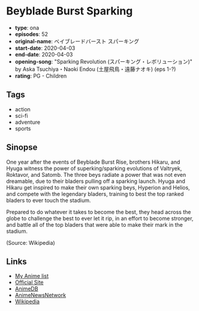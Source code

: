 # Beyblade Burst Sparking

-   **type**: ona
-   **episodes**: 52
-   **original-name**: ベイブレードバースト スパーキング
-   **start-date**: 2020-04-03
-   **end-date**: 2020-04-03
-   **opening-song**: "Sparking Revolution (スパーキング・レボリューション)" by Aska Tsuchiya・Naoki Endou (土屋飛鳥・遠藤ナオキ) (eps 1-?)
-   **rating**: PG - Children

## Tags

-   action
-   sci-fi
-   adventure
-   sports

## Sinopse

One year after the events of Beyblade Burst Rise, brothers Hikaru, and Hyuga witness the power of superking/sparking evolutions of Valtryek, Roktavor, and Satomb. The three beys radiate a power that was not even dreamable, due to their bladers pulling off a sparking launch. Hyuga and Hikaru get inspired to make their own sparking beys, Hyperion and Helios, and compete with the legendary bladers, training to best the top ranked bladers to ever touch the stadium.

Prepared to do whatever it takes to become the best, they head across the globe to challenge the best to ever let it rip, in an effort to become stronger, and battle all of the top bladers that were able to make their mark in the stadium.

(Source: Wikipedia)

## Links

-   [My Anime list](https://myanimelist.net/anime/41439/Beyblade_Burst_Sparking)
-   [Official Site](https://beyblade.jp/campaign/5th/)
-   [AnimeDB](http://anidb.info/perl-bin/animedb.pl?show=anime&aid=15438)
-   [AnimeNewsNetwork](http://www.animenewsnetwork.com/encyclopedia/anime.php?id=23168)
-   [Wikipedia](<https://en.wikipedia.org/wiki/Beyblade_Burst#Beyblade_Burst_Sparking_(2020%E2%80%9321)>)
